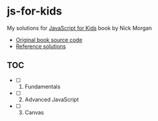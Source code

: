 # js-for-kids

My solutions for [JavaScript for Kids][1] book by Nick Morgan

- [Original book source code](book_code/)
- [Reference solutions](reference_solutions/)

## TOC

- [ ] 1. Fundamentals
- [ ] 2. Advanced JavaScript
- [ ] 3. Canvas

[1]: https://nostarch.com/javascriptforkids
